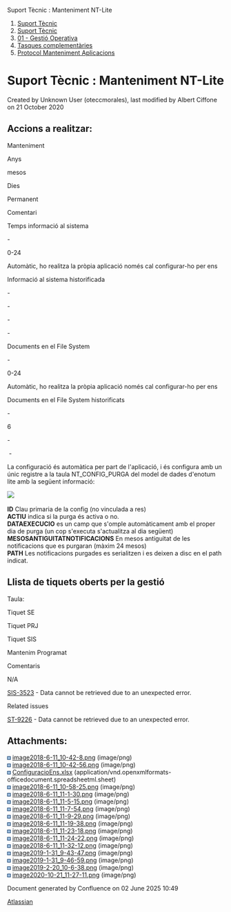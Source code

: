 Suport Tècnic : Manteniment NT-Lite  

1.  [Suport Tècnic](index.html)
2.  [Suport Tècnic](13893782.html)
3.  [01 - Gestió Operativa](26313391.html)
4.  [Tasques complementàries](26313409.html)
5.  [Protocol Manteniment Aplicacions](Protocol-Manteniment-Aplicacions_39911467.html)

Suport Tècnic : Manteniment NT-Lite
===================================

Created by Unknown User (oteccmorales), last modified by Albert Ciffone on 21 October 2020

Accions a realitzar:
--------------------

Manteniment

Anys

mesos

Dies

Permanent

Comentari

Temps informació al sistema

\-

0-24

  

  

Automàtic, ho realitza la pròpia aplicació només cal configurar-ho per ens

Informació al sistema historificada

\-

\-

\-

\-

  

Documents en el File System

\-

0-24

  

  

Automàtic, ho realitza la pròpia aplicació només cal configurar-ho per ens

Documents en el File System historificats

\-

6

\-

 -

  

La configuració és automàtica per part de l'aplicació, i és configura amb un únic registre a la taula NT\_CONFIG\_PURGA del model de dades d'enotum lite amb la següent informació:  
  
![](attachments/41517549/41519523.png)  
  
**ID** Clau primaria de la config (no vinculada a res)  
**ACTIU** indica si la purga és activa o no.   
**DATAEXECUCIO** es un camp que s'omple automàticament amb el proper dia de purga (un cop s'executa s'actualitza al dia següent)  
**MESOSANTIGUITATNOTIFICACIONS** En mesos antiguitat de les notificacions que es purgaran (màxim 24 mesos)  
**PATH** Les notificacions purgades es serialitzen i es deixen a disc en el path indicat.

  

Llista de tiquets oberts per la gestió
--------------------------------------

Taula:

Tiquet SE

Tiquet PRJ

Tiquet SIS

Mantenim Programat

Comentaris

N/A

  

[SIS-3523](https://contacte.aoc.cat/browse/SIS-3523?src=confmacro) - Data cannot be retrieved due to an unexpected error.

  

  

  

  

  

Related issues

[ST-9226](https://contacte.aoc.cat/browse/ST-9226?src=confmacro) - Data cannot be retrieved due to an unexpected error.

  

Attachments:
------------

![](images/icons/bullet_blue.gif) [image2018-6-11\_10-42-8.png](attachments/41517549/41517550.png) (image/png)  
![](images/icons/bullet_blue.gif) [image2018-6-11\_10-42-56.png](attachments/41517549/41517551.png) (image/png)  
![](images/icons/bullet_blue.gif) [ConfiguracioEns.xlsx](attachments/41517549/41517552.xlsx) (application/vnd.openxmlformats-officedocument.spreadsheetml.sheet)  
![](images/icons/bullet_blue.gif) [image2018-6-11\_10-58-25.png](attachments/41517549/41517553.png) (image/png)  
![](images/icons/bullet_blue.gif) [image2018-6-11\_11-1-30.png](attachments/41517549/41517554.png) (image/png)  
![](images/icons/bullet_blue.gif) [image2018-6-11\_11-5-15.png](attachments/41517549/41517555.png) (image/png)  
![](images/icons/bullet_blue.gif) [image2018-6-11\_11-7-54.png](attachments/41517549/41517556.png) (image/png)  
![](images/icons/bullet_blue.gif) [image2018-6-11\_11-9-29.png](attachments/41517549/41517557.png) (image/png)  
![](images/icons/bullet_blue.gif) [image2018-6-11\_11-19-38.png](attachments/41517549/41517558.png) (image/png)  
![](images/icons/bullet_blue.gif) [image2018-6-11\_11-23-18.png](attachments/41517549/41517559.png) (image/png)  
![](images/icons/bullet_blue.gif) [image2018-6-11\_11-24-22.png](attachments/41517549/41517560.png) (image/png)  
![](images/icons/bullet_blue.gif) [image2018-6-11\_11-32-12.png](attachments/41517549/41517561.png) (image/png)  
![](images/icons/bullet_blue.gif) [image2019-1-31\_9-43-47.png](attachments/41517549/41517562.png) (image/png)  
![](images/icons/bullet_blue.gif) [image2019-1-31\_9-46-59.png](attachments/41517549/41517563.png) (image/png)  
![](images/icons/bullet_blue.gif) [image2019-2-20\_10-6-38.png](attachments/41517549/41517564.png) (image/png)  
![](images/icons/bullet_blue.gif) [image2020-10-21\_11-27-11.png](attachments/41517549/41519523.png) (image/png)  

Document generated by Confluence on 02 June 2025 10:49

[Atlassian](http://www.atlassian.com/)